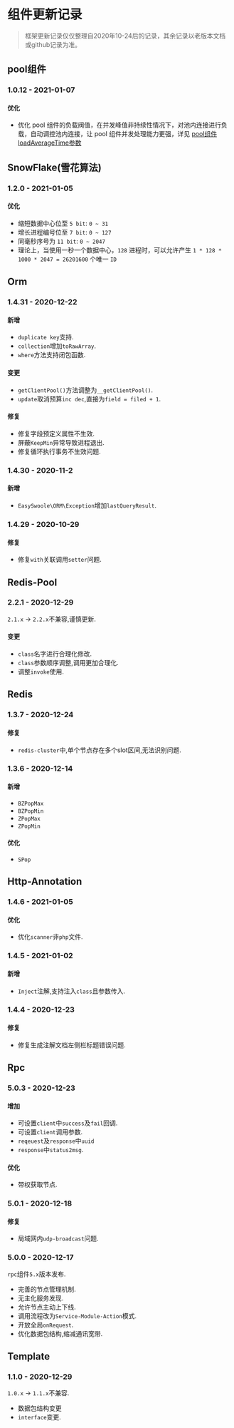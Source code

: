 # 组件更新记录
> 框架更新记录仅仅整理自2020年10-24后的记录，其余记录以老版本文档或github记录为准。

## pool组件

### 1.0.12 - 2021-01-07

#### 优化

- 优化 pool 组件的负载阀值，在并发峰值非持续性情况下，对池内连接进行负载，自动调控池内连接，让 pool 组件并发处理能力更强，详见 [pool组件 loadAverageTime参数](/Components/Pool/introduction.html#池配置)


## SnowFlake(雪花算法)

### 1.2.0 - 2021-01-05

#### 优化

- 缩短数据中心位至 `5 bit`: `0 ~ 31`
- 增长进程编号位至 `7 bit`: `0 ~ 127`
- 同毫秒序号为 `11 bit`: `0 ~ 2047`
- 理论上，当使用一秒一个数据中心，`128` 进程时，可以允许产生 `1 * 128 * 1000 * 2047 = 26201600` 个唯一 `ID`


## Orm

### 1.4.31 - 2020-12-22

#### 新增

- `duplicate key`支持.
- `collection`增加`toRawArray`.
- `where`方法支持闭包函数.

#### 变更

- `getClientPool()`方法调整为`__getClientPool()`.
- `update`取消预算`inc dec`,直接为`field = filed + 1`.

#### 修复

- 修复字段预定义属性不生效.
- 屏蔽`KeepMin`异常导致进程退出.
- 修复循环执行事务不生效问题.

### 1.4.30 - 2020-11-2

#### 新增

- `EasySwoole\ORM\Exception`增加`lastQueryResult`.

### 1.4.29 - 2020-10-29

#### 修复

- 修复`with`关联调用`setter`问题.


## Redis-Pool

### 2.2.1 - 2020-12-29

`2.1.x` -> `2.2.x`不兼容,谨慎更新.

#### 变更

- `class`名字进行合理化修改.
- `class`参数顺序调整,调用更加合理化.
- 调整`invoke`使用.


## Redis

### 1.3.7 - 2020-12-24

#### 修复

- `redis-cluster`中,单个节点存在多个slot区间,无法识别问题.

### 1.3.6 - 2020-12-14

#### 新增

- `BZPopMax`
- `BZPopMin`
- `ZPopMax`
- `ZPopMin`

#### 优化

- `SPop`

## Http-Annotation

### 1.4.6 - 2021-01-05

#### 优化

- 优化`scanner`非`php`文件.

### 1.4.5 - 2021-01-02

#### 新增

- `Inject`注解,支持注入`class`且参数传入.

### 1.4.4 - 2020-12-23

#### 修复

- 修复生成注解文档左侧栏标题错误问题.

## Rpc

### 5.0.3 - 2020-12-23

#### 增加

- 可设置`client`中`success`及`fail`回调.
- 可设置`client`调用参数.
- `reqeuest`及`response`中`uuid`
- `response`中`status2msg`.

#### 优化

- 带权获取节点.

### 5.0.1 - 2020-12-18

#### 修复

- 局域网内`udp-broadcast`问题.

### 5.0.0 - 2020-12-17

`rpc`组件`5.x`版本发布.

- 完善的节点管理机制.
- 无主化服务发现.
- 允许节点主动上下线.
- 调用流程改为`Service-Module-Action`模式.
- 开放全局`onRequest`.
- 优化数据包结构,缩减通讯宽带.

## Template

### 1.1.0 - 2020-12-29

`1.0.x` -> `1.1.x`不兼容.

- 数据包结构变更
- `interface`变更.
